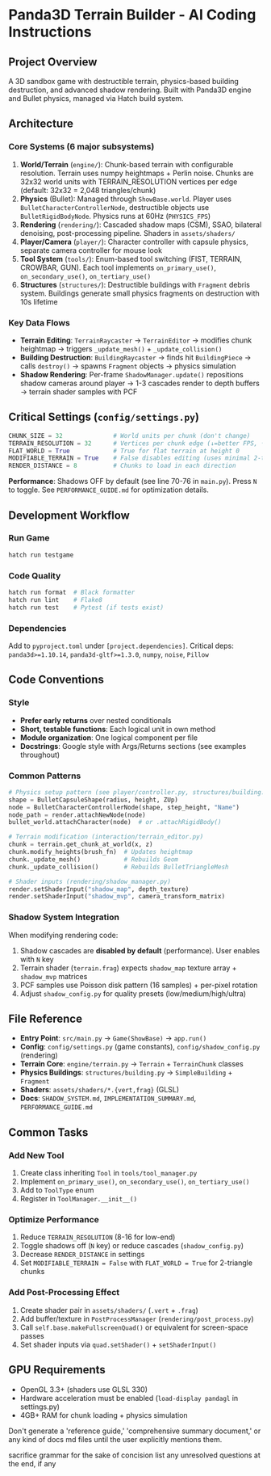 # Panda3D Terrain Builder - AI Coding Instructions

## Project Overview
A 3D sandbox game with destructible terrain, physics-based building destruction, and advanced shadow rendering. Built with Panda3D engine and Bullet physics, managed via Hatch build system.

## Architecture

### Core Systems (6 major subsystems)
1. **World/Terrain** (`engine/`): Chunk-based terrain with configurable resolution. Terrain uses numpy heightmaps + Perlin noise. Chunks are 32x32 world units with TERRAIN_RESOLUTION vertices per edge (default: 32x32 = 2,048 triangles/chunk)
2. **Physics** (Bullet): Managed through `ShowBase.world`. Player uses `BulletCharacterControllerNode`, destructible objects use `BulletRigidBodyNode`. Physics runs at 60Hz (`PHYSICS_FPS`)
3. **Rendering** (`rendering/`): Cascaded shadow maps (CSM), SSAO, bilateral denoising, post-processing pipeline. Shaders in `assets/shaders/`
4. **Player/Camera** (`player/`): Character controller with capsule physics, separate camera controller for mouse look
5. **Tool System** (`tools/`): Enum-based tool switching (FIST, TERRAIN, CROWBAR, GUN). Each tool implements `on_primary_use()`, `on_secondary_use()`, `on_tertiary_use()`
6. **Structures** (`structures/`): Destructible buildings with `Fragment` debris system. Buildings generate small physics fragments on destruction with 10s lifetime

### Key Data Flows
- **Terrain Editing**: `TerrainRaycaster` → `TerrainEditor` → modifies chunk heightmap → triggers `_update_mesh()` + `_update_collision()`
- **Building Destruction**: `BuildingRaycaster` → finds hit `BuildingPiece` → calls `destroy()` → spawns `Fragment` objects → physics simulation
- **Shadow Rendering**: Per-frame `ShadowManager.update()` repositions shadow cameras around player → 1-3 cascades render to depth buffers → terrain shader samples with PCF

## Critical Settings (`config/settings.py`)

```python
CHUNK_SIZE = 32              # World units per chunk (don't change)
TERRAIN_RESOLUTION = 32      # Vertices per chunk edge (↓=better FPS, ↑=detail)
FLAT_WORLD = True            # True for flat terrain at height 0
MODIFIABLE_TERRAIN = True    # False disables editing (uses minimal 2-tri geometry)
RENDER_DISTANCE = 8          # Chunks to load in each direction
```

**Performance**: Shadows OFF by default (see line 70-76 in `main.py`). Press `N` to toggle. See `PERFORMANCE_GUIDE.md` for optimization details.

## Development Workflow

### Run Game
```bash
hatch run testgame
```

### Code Quality
```bash
hatch run format  # Black formatter
hatch run lint    # Flake8
hatch run test    # Pytest (if tests exist)
```

### Dependencies
Add to `pyproject.toml` under `[project.dependencies]`. Critical deps: `panda3d>=1.10.14`, `panda3d-gltf>=1.3.0`, `numpy`, `noise`, `Pillow`

## Code Conventions

### Style
- **Prefer early returns** over nested conditionals
- **Short, testable functions**: Each logical unit in own method
- **Module organization**: One logical component per file
- **Docstrings**: Google style with Args/Returns sections (see examples throughout)

### Common Patterns
```python
# Physics setup pattern (see player/controller.py, structures/building.py)
shape = BulletCapsuleShape(radius, height, ZUp)
node = BulletCharacterControllerNode(shape, step_height, "Name")
node_path = render.attachNewNode(node)
bullet_world.attachCharacter(node)  # or .attachRigidBody()

# Terrain modification (interaction/terrain_editor.py)
chunk = terrain.get_chunk_at_world(x, z)
chunk.modify_heights(brush_fn)  # Updates heightmap
chunk._update_mesh()            # Rebuilds Geom
chunk._update_collision()       # Rebuilds BulletTriangleMesh

# Shader inputs (rendering/shadow_manager.py)
render.setShaderInput("shadow_map", depth_texture)
render.setShaderInput("shadow_mvp", camera_transform_matrix)
```

### Shadow System Integration
When modifying rendering code:
1. Shadow cascades are **disabled by default** (performance). User enables with `N` key
2. Terrain shader (`terrain.frag`) expects `shadow_map` texture array + `shadow_mvp` matrices
3. PCF samples use Poisson disk pattern (16 samples) + per-pixel rotation
4. Adjust `shadow_config.py` for quality presets (low/medium/high/ultra)

## File Reference
- **Entry Point**: `src/main.py` → `Game(ShowBase)` → `app.run()`
- **Config**: `config/settings.py` (game constants), `config/shadow_config.py` (rendering)
- **Terrain Core**: `engine/terrain.py` → `Terrain` + `TerrainChunk` classes
- **Physics Buildings**: `structures/building.py` → `SimpleBuilding` + `Fragment`
- **Shaders**: `assets/shaders/*.{vert,frag}` (GLSL)
- **Docs**: `SHADOW_SYSTEM.md`, `IMPLEMENTATION_SUMMARY.md`, `PERFORMANCE_GUIDE.md`

## Common Tasks

### Add New Tool
1. Create class inheriting `Tool` in `tools/tool_manager.py`
2. Implement `on_primary_use()`, `on_secondary_use()`, `on_tertiary_use()`
3. Add to `ToolType` enum
4. Register in `ToolManager.__init__()`

### Optimize Performance
1. Reduce `TERRAIN_RESOLUTION` (8-16 for low-end)
2. Toggle shadows off (`N` key) or reduce cascades (`shadow_config.py`)
3. Decrease `RENDER_DISTANCE` in settings
4. Set `MODIFIABLE_TERRAIN = False` with `FLAT_WORLD = True` for 2-triangle chunks

### Add Post-Processing Effect
1. Create shader pair in `assets/shaders/` (`.vert` + `.frag`)
2. Add buffer/texture in `PostProcessManager` (`rendering/post_process.py`)
3. Call `self.base.makeFullscreenQuad()` or equivalent for screen-space passes
4. Set shader inputs via `quad.setShader()` + `setShaderInput()`

## GPU Requirements
- OpenGL 3.3+ (shaders use GLSL 330)
- Hardware acceleration must be enabled (`load-display pandagl` in settings.py)
- 4GB+ RAM for chunk loading + physics simulation


Don't generate a 'reference guide,' 'comprehensive summary document,' or any kind of docs md files until the user explicitly mentions them.

sacrifice grammar for the sake of concision
list any unresolved questions at the end, if any